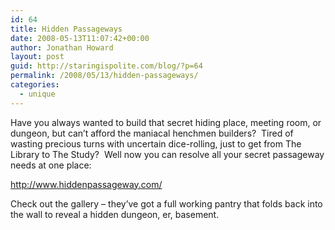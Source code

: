 ```yaml
---
id: 64
title: Hidden Passageways
date: 2008-05-13T11:07:42+00:00
author: Jonathan Howard
layout: post
guid: http://staringispolite.com/blog/?p=64
permalink: /2008/05/13/hidden-passageways/
categories:
  - unique
---
```

Have you always wanted to build that secret hiding place, meeting room, or dungeon, but can&#8217;t afford the maniacal henchmen builders?  Tired of wasting precious turns with uncertain dice-rolling, just to get from The Library to The Study?  Well now you can resolve all your secret passageway needs at one place:

<a href="http://www.hiddenpassageway.com/" target="_blank">http://www.hiddenpassageway.com/</a>

Check out the gallery &#8211; they&#8217;ve got a full working pantry that folds back into the wall to reveal a hidden dungeon, er, basement.